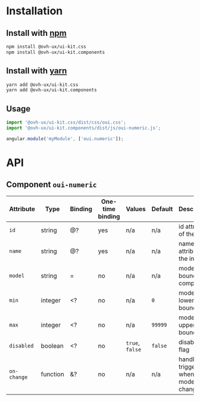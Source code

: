 # Installation

## Install with [npm](https://www.npmjs.com/)

```bash
npm install @ovh-ux/ui-kit.css
npm install @ovh-ux/ui-kit.components
```

## Install with [yarn](https://yarnpkg.com)

```bash
yarn add @ovh-ux/ui-kit.css
yarn add @ovh-ux/ui-kit.components
```
## Usage

```js
import '@ovh-ux/ui-kit.css/dist/css/oui.css';
import '@ovh-ux/ui-kit.components/dist/js/oui-numeric.js';

angular.module('myModule', ['oui.numeric']);
```

# API

## Component `oui-numeric`

| Attribute     | Type      | Binding   | One-time binding  | Values            | Default   | Description
| ----          | ----      | ----      | ----              | ----              | ----      | ----
| `id`          | string    | @?        | yes               | n/a               | n/a       | id attribute of the input
| `name`        | string    | @?        | yes               | n/a               | n/a       | name attribute of the input
| `model`       | string    | =         | no                | n/a               | n/a       | model bound to component
| `min`         | integer   | <?        | no                | n/a               | `0`       | model lower bound
| `max`         | integer   | <?        | no                | n/a               | `99999`   | model upper bound
| `disabled`    | boolean   | <?        | no                | `true`, `false`   | `false`   | disabled flag
| `on-change`   | function  | &?        | no                | n/a               | n/a       | handler triggered when model changes
